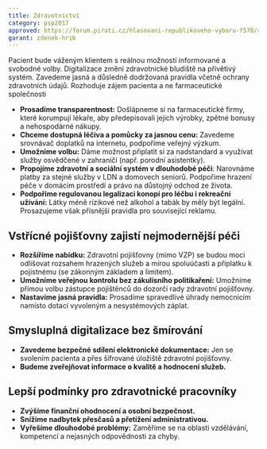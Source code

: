 ```yaml
---
title: Zdravotnictví
category: psp2017
approved: https://forum.pirati.cz/hlasovani-republikoveho-vyboru-f578/rv-27-2016-program-2017-zdravotnictvi-r-h-1-k-t36869-10.html
garant: zdenek-hrib
---
```


Pacient bude váženým klientem s reálnou možností informované a svobodné volby. Digitalizace změní zdravotnické bludiště na přívětivý systém. Zavedeme jasná a důsledně dodržovaná pravidla včetně ochrany zdravotních údajů. Rozhoduje zájem pacienta a ne farmaceutické společnosti

* **Prosadíme transparentnost:** Došlápneme si na farmaceutické firmy, které
  korumpují lékaře, aby předepisovali jejich výrobky, zpětné bonusy a
  nehospodárné nákupy.
* **Chceme dostupná léčiva a pomůcky za jasnou cenu:** Zavedeme
  srovnávač doplatků na internetu, podpoříme veřejný výzkum.
* **Umožníme volbu:** Dáme možnost připlatit si za nadstandard a využívat
  služby osvědčené v zahraničí (např. porodní asistentky).
* **Propojíme zdravotní a sociální systém v dlouhodobé péči**: Narovnáme
  platby za stejné služby v LDN a domovech seniorů. Podpoříme hrazení péče
  v domácím prostředí a právo na důstojný odchod ze života.
* **Podpoříme regulovanou legalizaci konopí pro léčbu i rekreační užívání:**
  Látky méně rizikové než alkohol a tabák by měly být legální. Prosazujeme
  však přísnější pravidla pro související reklamu.

## Vstřícné pojišťovny zajistí nejmodernější péči

* **Rozšíříme nabídku:** Zdravotní pojišťovny (mimo VZP) se budou moci
  odlišovat rozsahem hrazených služeb a mírou spoluúčasti a příplatku k
  pojistnému (se zákonným základem a limitem).
* **Umožníme veřejnou kontrolu bez zákulisního politikaření:** Umožníme
  přímou volbu zástupce pojištěnců do dozorčí rady zdravotní pojišťovny.
* **Nastavíme jasná pravidla:** Prosadíme spravedlivé úhrady nemocnicím
  namísto dotací vyvoleným a nesystémových záplat.

## Smysluplná digitalizace bez šmírování

* **Zavedeme bezpečné sdílení elektronické dokumentace:** Jen se svolením
  pacienta a přes šifrované úložiště zdravotní pojišťovny.
* **Budeme zveřejňovat informace o kvalitě a hodnocení služeb.**

## Lepší podmínky pro zdravotnické pracovníky

* **Zvýšíme finanční ohodnocení a osobní bezpečnost.**
* **Snížíme nadbytek přesčasů a přetížení administrativou.**
* **Vyřešíme dlouhodobé problémy:** Zaměříme se na oblasti vzdělávání,
  kompetencí a nejasných odpovědnosti za chyby.
